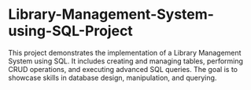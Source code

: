 # Library-Management-System-using-SQL-Project
This project demonstrates the implementation of a Library Management System using SQL. It includes creating and managing tables, performing CRUD operations, and executing advanced SQL queries. The goal is to showcase skills in database design, manipulation, and querying.
